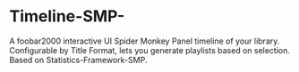 # Timeline-SMP-
A foobar2000 interactive UI Spider Monkey Panel timeline of your library.  Configurable by Title Format, lets you generate playlists based on selection. Based on Statistics-Framework-SMP.
